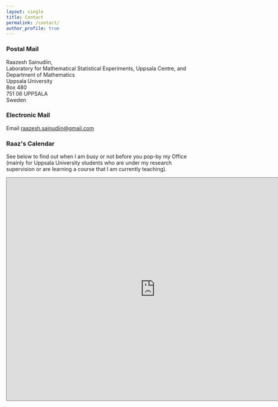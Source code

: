 ```yaml
---
layout: single
title: Contact
permalink: /contact/
author_profile: true
---
```


### Postal Mail

Raazesh Sainudiin,<br>
Laboratory for Mathematical Statistical Experiments, Uppsala Centre, and<br>
Department of Mathematics<br>
Uppsala University<br>
Box 480<br>
751 06 UPPSALA<br>
Sweden


### Electronic Mail

Email <a href="mailto:raazesh.sainudiin@gmail.com">raazesh.sainudiin@gmail.com</a>


### Raaz's Calendar

See below to find out when I am busy or not before you pop-by my Office (mainly for Uppsala University students who are under my research supervision or are learning a course that I am currently teaching).

<iframe src="https://calendar.google.com/calendar/b/1/embed?height=600&amp;wkst=1&amp;bgcolor=%23ffffff&amp;ctz=Europe%2FStockholm&amp;src=cmFhemVzaC5zYWludWRpaW5AY29tYmllbnQuY29t&amp;src=cmFhemVzaC5zYWludWRpaW5AZ21haWwuY29t&amp;color=%237986CB&amp;color=%23E4C441" style="border:solid 1px #777" width="800" height="600" frameborder="0" scrolling="no"></iframe>

<!--
<iframe src="https://calendar.google.com/calendar/embed?height=600&amp;wkst=1&amp;bgcolor=%23ffffff&amp;ctz=Europe%2FParis&amp;src=cmFhemVzaC5zYWludWRpaW5AZ21haWwuY29t&amp;src=ZW4uc3dlZGlzaCNob2xpZGF5QGdyb3VwLnYuY2FsZW5kYXIuZ29vZ2xlLmNvbQ&amp;src=ZW4udXNhI2hvbGlkYXlAZ3JvdXAudi5jYWxlbmRhci5nb29nbGUuY29t&amp;src=ajk5azc3YTBkMXJxNjJkMTdrZ2xsMDhvZjAxZGU0amlAaW1wb3J0LmNhbGVuZGFyLmdvb2dsZS5jb20&amp;color=%23616161&amp;color=%23B39DDB&amp;color=%23A79B8E&amp;color=%23F09300" style="border-width:0" width="800" height="600" frameborder="0" scrolling="no"></iframe>
-->

